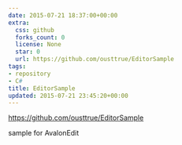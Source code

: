 ```yaml
---
date: 2015-07-21 18:37:00+00:00
extra:
  css: github
  forks_count: 0
  license: None
  star: 0
  url: https://github.com/ousttrue/EditorSample
tags:
- repository
- C#
title: EditorSample
updated: 2015-07-21 23:45:20+00:00
---
```


<https://github.com/ousttrue/EditorSample>

sample for AvalonEdit
